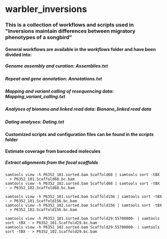 # warbler_inversions


### This is a collection of workflows and scripts used in "Inversions maintain differences between migratory phenotypes of a songbird"


#### General workflows are available in the *workflows* folder and have been divided into:

##### Genome assembly and curation: Assemblies.txt
##### Repeat and gene annotation: Annotations.txt
##### Mapping and variant calling of resequencing data: Mapping_variant_calling.txt
##### Analyses of bionano and linked read data: Bionano_linked read data
##### Dating analyses: Dating.txt

#### Customized scripts and configuration files can be found in the *scripts* folder


#### Estimate coverage from barcoded molecules

##### Extract alignments from the focal scaffolds 
```
samtools view -h P6352_101.sorted.bam Scaffold68 | samtools sort -tBX - > P6352_101.Scaffold68.bc.bam
samtools view -h P6352_102.sorted.bam Scaffold68 | samtools sort -tBX - > P6352_102.Scaffold68.bc.bam

samtools view -h P6352_101.sorted.bam Scaffold156 | samtools sort -tBX - > P6352_101.Scaffold156.bc.bam
samtools view -h P6352_102.sorted.bam Scaffold156 | samtools sort -tBX - > P6352_102.Scaffold156.bc.bam

samtools view -h P6352_101.sorted.bam Scaffold29:55700000- | samtools sort -tBX - > P6352_101.Scaffold29.bc.bam
samtools view -h P6352_102.sorted.bam Scaffold29:55700000- | samtools sort -tBX - > P6352_102.Scaffold29.bc.bam

```
